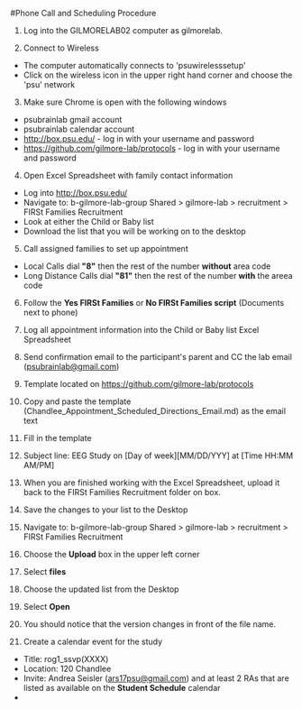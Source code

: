 #Phone Call and Scheduling Procedure

1. Log into the GILMORELAB02 computer as gilmorelab.

2. Connect to Wireless
  - The computer automatically connects to 'psuwirelesssetup'
  - Click on the wireless icon in the upper right hand corner and choose the 'psu' network

3. Make sure Chrome is open with the following windows
  - psubrainlab gmail account
  - psubrainlab calendar account
  - http://box.psu.edu/ - log in with your username and password
  - https://github.com/gilmore-lab/protocols - log in with your username and password
  
4. Open Excel Spreadsheet with family contact information
  - Log into http://box.psu.edu/
  - Navigate to: b-gilmore-lab-group Shared > gilmore-lab > recruitment > FIRSt Families Recruitment
  - Look at either the Child or Baby list
  - Download the list that you will be working on to the desktop

5. Call assigned families to set up appointment
  - Local Calls dial __"8"__ then the rest of the number __without__ area code
  - Long Distance Calls dial __"81"__ then the rest of the number __with__ the areea code
  
6. Follow the __Yes FIRSt Families__ or __No FIRSt Families script__ (Documents next to phone)

7. Log all appointment information into the Child or Baby list Excel Spreadsheet

8. Send confirmation email to the participant's parent and CC the lab email (psubrainlab@gmail.com)
  1. Template located on https://github.com/gilmore-lab/protocols
  2. Copy and paste the template (Chandlee_Appointment_Scheduled_Directions_Email.md) as the email text
  3. Fill in the template
  4. Subject line: EEG Study on [Day of week][MM/DD/YYY] at [Time HH:MM AM/PM]
  
9. When you are finished working with the Excel Spreadsheet, upload it back to the FIRSt Families Recruitment folder on box.
  1. Save the changes to your list to the Desktop
  2. Navigate to: b-gilmore-lab-group Shared > gilmore-lab > recruitment > FIRSt Families Recruitment
  3. Choose the __Upload__ box in the upper left corner
  4. Select __files__
  5. Choose the updated list from the Desktop
  6. Select __Open__
  7. You should notice that the version changes in front of the file name.

10. Create a calendar event for the study
  - Title: rog1_ssvp(XXXX)  
  - Location: 120 Chandlee  
  - Invite: Andrea Seisler (ars17psu@gmail.com) and at least 2 RAs that are listed as available on the __Student Schedule__ calendar    
  -
  
  
